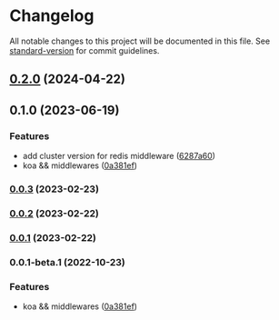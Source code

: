 # Changelog

All notable changes to this project will be documented in this file. See [standard-version](https://github.com/conventional-changelog/standard-version) for commit guidelines.

## [0.2.0](https://github.com/vocoWone/sparrows/compare/v0.1.0...v0.2.0) (2024-04-22)

## 0.1.0 (2023-06-19)


### Features

* add cluster version for redis middleware ([6287a60](https://github.com/vocoWone/sparrows/commit/6287a607eb7e345fa736a33f9bc3f66e168435de))
* koa && middlewares ([0a381ef](https://github.com/vocoWone/sparrows/commit/0a381ef99b76aecc644ec41b5d61e9c6d9c208a8))

### [0.0.3](https://github.com/vocoWone/sparrows/compare/v0.0.2...v0.0.3) (2023-02-23)

### [0.0.2](https://github.com/vocoWone/sparrows/compare/v0.0.1...v0.0.2) (2023-02-22)

### [0.0.1](https://github.com/vocoWone/sparrows/compare/v0.0.1-beta.1...v0.0.1) (2023-02-22)

### 0.0.1-beta.1 (2022-10-23)


### Features

* koa && middlewares ([0a381ef](https://github.com/vocoWone/sparrows/commit/0a381ef99b76aecc644ec41b5d61e9c6d9c208a8))
